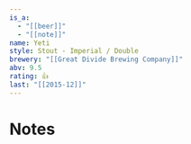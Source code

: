 ```yaml
---
is_a:
  - "[[beer]]"
  - "[[note]]"
name: Yeti
style: Stout - Imperial / Double
brewery: "[[Great Divide Brewing Company]]"
abv: 9.5
rating: 👍
last: "[[2015-12]]"
---
```

# Notes

